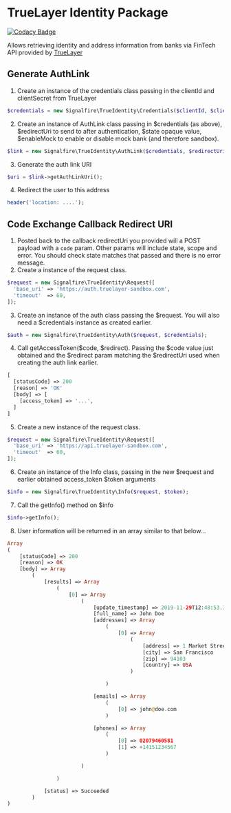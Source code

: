 # TrueLayer Identity Package

[![Codacy Badge](https://api.codacy.com/project/badge/Grade/f015242ebfd342c493dff8d919f42dcb)](https://www.codacy.com/manual/signalfire/truelayer-identity?utm_source=github.com&amp;utm_medium=referral&amp;utm_content=signalfire/truelayer-identity&amp;utm_campaign=Badge_Grade)

Allows retrieving identity and address information from banks via FinTech API provided by [TrueLayer](https://truelayer.com/)

## Generate AuthLink

1.  Create an instance of the credentials class passing in the clientId and clientSecret from TrueLayer

```php
$credentials = new Signalfire\TrueIdentity\Credentials($clientId, $clientSecret);
```

2.  Create an instance of AuthLink class passing in $credentials (as above), $redirectUri to send to after authentication, $state opaque value, $enableMock to enable or disable mock bank (and therefore sandbox).

```php
$link = new Signalfire\TrueIdentity\AuthLink($credentials, $redirectUri, $state, $enableMock);
```

3.  Generate the auth link URI

```php
$uri = $link->getAuthLinkUri();
```

4.  Redirect the user to this address

```php
header('location: ....');
```

## Code Exchange Callback Redirect URI

1.  Posted back to the callback redirectUri you provided will a POST payload with a ```code``` param. Other params will include state, scope and error. You should check state matches that passed and there is no error message.
2.  Create a instance of the request class.

```php
$request = new Signalfire\TrueIdentity\Request([
  'base_uri' => 'https://auth.truelayer-sandbox.com',
  'timeout'  => 60,
]);
```

3.  Create an instance of the auth class passing the $request. You will also need a $credentials instance as created earlier.

```php
$auth = new Signalfire\TrueIdentity\Auth($request, $credentials);
```

4.  Call getAccessToken($code, $redirect). Passing the $code value just obtained and the $redirect param matching the $redirectUri used when creating the auth link earlier. 

```php
[
  [statusCode] => 200
  [reason] => 'OK'
  [body] => [
    [access_token] => '...',
  ]
]
```

5.  Create a new instance of the request class.

```php
$request = new Signalfire\TrueIdentity\Request([
  'base_uri' => 'https://api.truelayer-sandbox.com',
  'timeout'  => 60,
]);
```

6.  Create an instance of the Info class, passing in the new $request and earlier obtained access_token $token arguments

```php
$info = new Signalfire\TrueIdentity\Info($request, $token);
```

7.  Call the getInfo() method on $info

```php
$info->getInfo();
```

8.  User information will be returned in an array similar to that below...

```php
Array
(
    [statusCode] => 200
    [reason] => OK
    [body] => Array
        (
            [results] => Array
                (
                    [0] => Array
                        (
                            [update_timestamp] => 2019-11-29T12:48:53.3016968Z
                            [full_name] => John Doe
                            [addresses] => Array
                                (
                                    [0] => Array
                                        (
                                            [address] => 1 Market Street
                                            [city] => San Francisco
                                            [zip] => 94103
                                            [country] => USA
                                        )

                                )

                            [emails] => Array
                                (
                                    [0] => john@doe.com
                                )

                            [phones] => Array
                                (
                                    [0] => 02079460581
                                    [1] => +14151234567
                                )

                        )

                )

            [status] => Succeeded
        )
)
```
